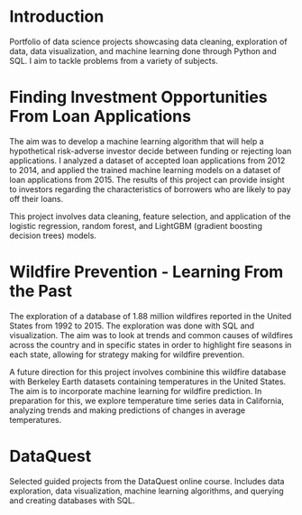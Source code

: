 # Introduction
Portfolio of data science projects showcasing data cleaning, exploration of data, data visualization, and machine learning done through Python and SQL. I aim to tackle problems from a variety of subjects.

# Finding Investment Opportunities From Loan Applications
The aim was to develop a machine learning algorithm that will help a hypothetical risk-adverse investor decide between funding or rejecting loan applications. I analyzed a dataset of accepted loan applications from 2012 to 2014, and applied the trained machine learning models on a dataset of loan applications from 2015. The results of this project can provide insight to investors regarding the characteristics of borrowers who are likely to pay off their loans.

This project involves data cleaning, feature selection, and application of the logistic regression, random forest, and LightGBM (gradient boosting decision trees) models.

# Wildfire Prevention - Learning From the Past
The exploration of a database of 1.88 million wildfires reported in the United States from 1992 to 2015. The exploration was done with SQL and visualization. The aim was to look at trends and common causes of wildfires across the country and in specific states in order to highlight fire seasons in each state, allowing for strategy making for wildfire prevention.

A future direction for this project involves combinine this wildfire database with Berkeley Earth datasets containing temperatures in the United States. The aim is to incorporate machine learning for wildfire prediction. In preparation for this, we explore temperature time series data in California, analyzing trends and making predictions of changes in average temperatures.

# DataQuest
Selected guided projects from the DataQuest online course. Includes data exploration, data visualization, machine learning algorithms, and querying and creating databases with SQL.
